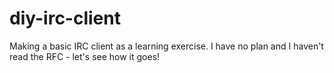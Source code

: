 # diy-irc-client
Making a basic IRC client as a learning exercise. I have no plan and I haven't read the RFC - let's see how it goes!
